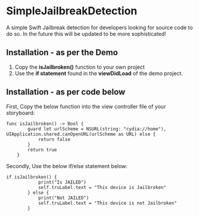 # SimpleJailbreakDetection
A simple Swift Jailbreak detection for developers looking for source code to do so. In the future this will be updated to be more sophisticated!

## Installation - as per the Demo
1. Copy the **isJailbroken()** function to your own project
2. Use the **if statement** found in the **viewDidLoad** of the demo project.

## Installation - as per code below
First, Copy the below function into the view controller file of your storyboard:
```
func isJailbroken() -> Bool {
        guard let urlScheme = NSURL(string: "cydia://home"), UIApplication.shared.canOpenURL(urlScheme as URL) else {
            return false
        }
        return true
    }
```
    
Secondly, Use the below if/else statement below:

```
if isJailbroken() {
            print("Is JAILED")
            self.truLabel.text = "This device is Jailbroken"
        } else {
            print("Not JAILED")
            self.truLabel.text = "This device is not Jailbroken"
        }
```
